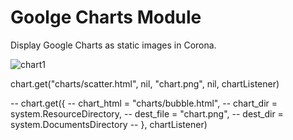 # Goolge Charts Module

Display Google Charts as static images in Corona.

![chart1](imgs/chart1)


chart.get("charts/scatter.html", nil, "chart.png", nil, chartListener)

-- chart.get({
--   chart_html = "charts/bubble.html",
--   chart_dir = system.ResourceDirectory,
--   dest_file = "chart.png",
--   dest_dir = system.DocumentsDirectory
-- }, chartListener)